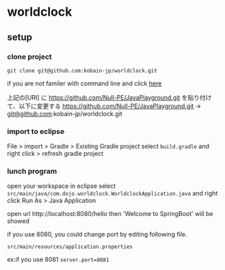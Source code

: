 # worldclock

## setup

### clone project

`git clone git@github.com:kobain-jp/worldclock.git`

if you are not familer with command line and click [here](https://github.com/Null-PE/JavaPlayground/blob/master/doc/setup.md)

上記の[URI] に https://github.com/Null-PE/JavaPlayground.git を貼り付けて、以下に変更する
https://github.com/Null-PE/JavaPlayground.git -> git@github.com:kobain-jp/worldclock.git

### import to eclipse
File > import > Gradle > Existing Gradle project
select `build.gradle` and right click > refresh gradle project

### lunch program

open your workspace in eclipse
select `src/main/java/com.dojo.worldclock.WorldclockApplication.java` and right click
Run As > Java Application

open url http://localhost:8080/hello 
then 'Welcome to SpringBoot' will be showed 

if you use 8080, you could change port by editing following file.

`src/main/resources/application.properties`

ex:if you use 8081
`server.port=8081`







